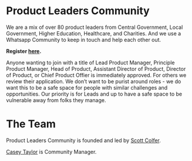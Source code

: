# Product Leaders Community

We are a mix of over 80 product leaders from Central Government, Local Government, Higher Education, Healthcare, and Charities. And we use a Whatsapp Community to keep in touch and help each other out. 

**Register [here](https://forms.gle/VLWA68ovMXHWA7AM6).**

Anyone wanting to join with a title of Lead Product Manager, Principle Product Manager, Head of Product, Assistant Director of Product, Director of Product, or Chief Product Offier is immediately approved. For others we review their application. We don’t want to be purist around roles - we do want this to be a safe space for people with similar challenges and opportunities. Our priority is for Leads and up to have a safe space to be vulnerable away from folks they manage.

# The Team

Product Leaders Community is founded and led by [Scott Colfer](https://www.linkedin.com/in/scottcolfer/). 

[Casey Taylor](https://www.linkedin.com/in/casey-taylor2000/) is Community Manager.
